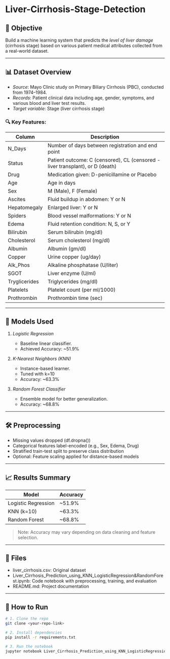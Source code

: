 # Liver-Cirrhosis-Stage-Detection


## 📌 Objective
Build a machine learning system that predicts the *level of liver damage* (cirrhosis stage) based on various patient medical attributes collected from a real-world dataset.

---

## 📊 Dataset Overview
- *Source*: Mayo Clinic study on Primary Biliary Cirrhosis (PBC), conducted from 1974–1984.
- *Records*: Patient clinical data including age, gender, symptoms, and various blood and liver test results.
- *Target variable*: Stage (liver cirrhosis stage)

### 🔍 Key Features:
| Column         | Description |
|----------------|-------------|
| N_Days         | Number of days between registration and end point |
| Status         | Patient outcome: C (censored), CL (censored - liver transplant), or D (death) |
| Drug           | Medication given: D-penicillamine or Placebo |
| Age            | Age in days |
| Sex            | M (Male), F (Female) |
| Ascites        | Fluid buildup in abdomen: Y or N |
| Hepatomegaly   | Enlarged liver: Y or N |
| Spiders        | Blood vessel malformations: Y or N |
| Edema          | Fluid retention condition: N, S, or Y |
| Bilirubin      | Serum bilirubin (mg/dl) |
| Cholesterol    | Serum cholesterol (mg/dl) |
| Albumin        | Albumin (gm/dl) |
| Copper         | Urine copper (ug/day) |
| Alk_Phos       | Alkaline phosphatase (U/liter) |
| SGOT           | Liver enzyme (U/ml) |
| Tryglicerides  | Triglycerides (mg/dl) |
| Platelets      | Platelet count (per ml/1000) |
| Prothrombin    | Prothrombin time (sec) |

---

## 🧠 Models Used

1. *Logistic Regression*
   - Baseline linear classifier.
   - Achieved Accuracy: ~51.9%

2. *K-Nearest Neighbors (KNN)*
   - Instance-based learner.
   - Tuned with k=10
   - Accuracy: ~63.3%

3. *Random Forest Classifier*
   - Ensemble model for better generalization.
   - Accuracy: ~68.8%

---

## 🛠 Preprocessing
- Missing values dropped (df.dropna())
- Categorical features label-encoded (e.g., Sex, Edema, Drug)
- Stratified train-test split to preserve class distribution
- Optional: Feature scaling applied for distance-based models

---

## 📈 Results Summary

| Model               | Accuracy |
|--------------------|----------|
| Logistic Regression| ~51.9%   |
| KNN (k=10)         |  ~63.3%  |
| Random Forest      | ~68.8%   |

> Note: Accuracy may vary depending on data cleaning and feature selection.

---

## 📂 Files

- liver_cirrhosis.csv: Original dataset
- Liver_Cirrhosis_Prediction_using_KNN_LogisticRegression&RandomForest.ipynb: Code notebook with preprocessing, training, and evaluation
- README.md: Project documentation

---

## 🚀 How to Run

```bash
# 1. Clone the repo
git clone <your-repo-link>

# 2. Install dependencies
pip install -r requirements.txt

# 3. Run the notebook
jupyter notebook Liver_Cirrhosis_Prediction_using_KNN_LogisticRegression&RandomForest.ipynb
